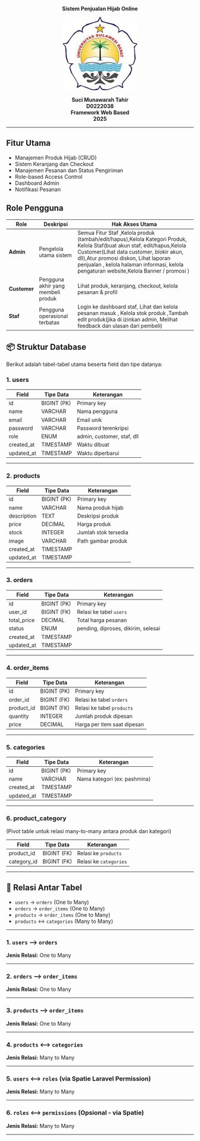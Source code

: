 <p align="center"><strong>Sistem Penjualan Hijab Online</strong></p>

<div align="center">

![logo_unsulbar](public/logo.jpg)



<b>Suci Munawarah Tahir</b><br>
<b>D0222038</b><br>
<b>Framework Web Based</b><br>
<b>2025</b>
</div>

---


## Fitur Utama

- Manajemen Produk Hijab (CRUD)
- Sistem Keranjang dan Checkout
- Manajemen Pesanan dan Status Pengiriman
- Role-based Access Control
- Dashboard Admin
- Notifikasi Pesanan

## Role Pengguna

| Role         | Deskripsi                                                                 | Hak Akses Utama                                                                                 |
|--------------|---------------------------------------------------------------------------|-------------------------------------------------------------------------------------------------|
| **Admin**    | Pengelola utama sistem                                                    | Semua Fitur Staf ,Kelola produk (tambah/edit/hapus),Kelola Kategori Produk, Kelola Staf(buat akun staf, edit/hapus,Kelola Customer(Lihat data customer, blokir akun, dll),Atur promosi diskon, Lihat laporan penjualan , kelola halaman informasi, kelola pengaturan website,Kelola Banner / promosi )             |
| **Customer** | Pengguna akhir yang membeli produk                                        | Lihat produk, keranjang, checkout, kelola pesanan & profil                                     |
| **Staf**     | Pengguna operasional terbatas                                             | Login ke dashboard staf, Lihat dan kelola pesanan masuk , Kelola stok produk ,Tambah edit produk(jika di izinkan admin, Melihat feedback dan ulasan dari pembeli)                           |
                             
## 📦 Struktur Database

Berikut adalah tabel-tabel utama beserta field dan tipe datanya:

### 1. **users**
| Field          | Tipe Data     | Keterangan                    |
|----------------|---------------|--------------------------------|
| id             | BIGINT (PK)   | Primary key                   |
| name           | VARCHAR       | Nama pengguna                 |
| email          | VARCHAR       | Email unik                    |
| password       | VARCHAR       | Password terenkripsi          |
| role           | ENUM          | admin, customer, staf, dll    |
| created_at     | TIMESTAMP     | Waktu dibuat                  |
| updated_at     | TIMESTAMP     | Waktu diperbarui              |

---

### 2. **products**
| Field          | Tipe Data     | Keterangan                    |
|----------------|---------------|--------------------------------|
| id             | BIGINT (PK)   | Primary key                   |
| name           | VARCHAR       | Nama produk hijab             |
| description    | TEXT          | Deskripsi produk              |
| price          | DECIMAL       | Harga produk                  |
| stock          | INTEGER       | Jumlah stok tersedia          |
| image          | VARCHAR       | Path gambar produk            |
| created_at     | TIMESTAMP     |                               |
| updated_at     | TIMESTAMP     |                               |

---

### 3. **orders**
| Field          | Tipe Data     | Keterangan                    |
|----------------|---------------|--------------------------------|
| id             | BIGINT (PK)   | Primary key                   |
| user_id        | BIGINT (FK)   | Relasi ke tabel `users`       |
| total_price    | DECIMAL       | Total harga pesanan           |
| status         | ENUM          | pending, diproses, dikirim, selesai |
| created_at     | TIMESTAMP     |                               |
| updated_at     | TIMESTAMP     |                               |

---

### 4. **order_items**
| Field          | Tipe Data     | Keterangan                    |
|----------------|---------------|--------------------------------|
| id             | BIGINT (PK)   | Primary key                   |
| order_id       | BIGINT (FK)   | Relasi ke tabel `orders`      |
| product_id     | BIGINT (FK)   | Relasi ke tabel `products`    |
| quantity       | INTEGER       | Jumlah produk dipesan         |
| price          | DECIMAL       | Harga per item saat dipesan   |

---

### 5. **categories**
| Field          | Tipe Data     | Keterangan                    |
|----------------|---------------|--------------------------------|
| id             | BIGINT (PK)   | Primary key                   |
| name           | VARCHAR       | Nama kategori (ex: pashmina)  |
| created_at     | TIMESTAMP     |                               |
| updated_at     | TIMESTAMP     |                               |

---

### 6. **product_category**
(Pivot table untuk relasi many-to-many antara produk dan kategori)

| Field          | Tipe Data     | Keterangan                    |
|----------------|---------------|--------------------------------|
| product_id     | BIGINT (FK)   | Relasi ke `products`          |
| category_id    | BIGINT (FK)   | Relasi ke `categories`        |

---



## 🧩 Relasi Antar Tabel

- `users` → `orders` (One to Many)
- `orders` → `order_items` (One to Many)
- `products` → `order_items` (One to Many)
- `products` ↔ `categories` (Many to Many)

---


### 1. `users` ⟶ `orders`  
**Jenis Relasi:** One to Many  


---

### 2. `orders` ⟶ `order_items`  
**Jenis Relasi:** One to Many  


---

### 3. `products` ⟶ `order_items`  
**Jenis Relasi:** One to Many  


---

### 4. `products` ⟷ `categories`  
**Jenis Relasi:** Many to Many  

---

### 5. `users` ⟷ `roles` (via Spatie Laravel Permission)  
**Jenis Relasi:** Many to Many  

---

### 6. `roles` ⟷ `permissions` (Opsional - via Spatie)  
**Jenis Relasi:** Many to Many  


---








